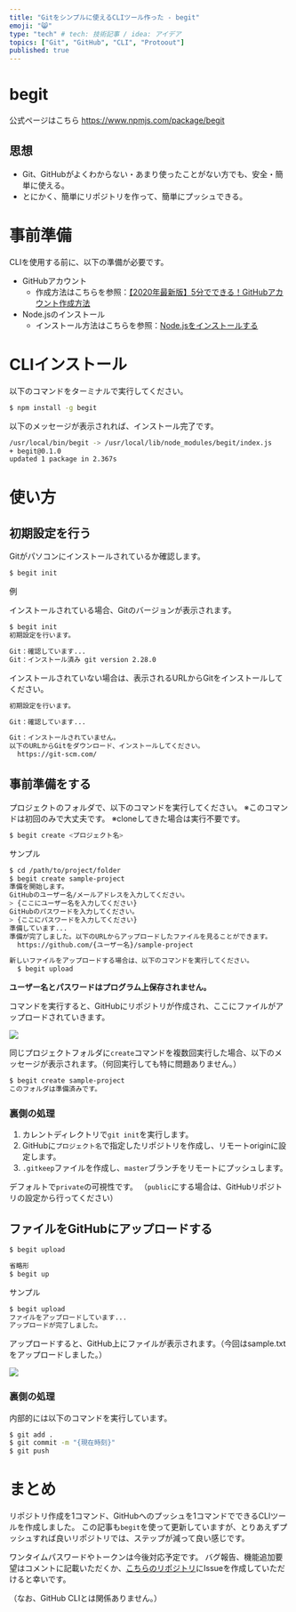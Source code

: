 ```yaml
---
title: "Gitをシンプルに使えるCLIツール作った - begit"
emoji: "😸"
type: "tech" # tech: 技術記事 / idea: アイデア
topics: ["Git", "GitHub", "CLI", "Protoout"]
published: true
---
```


# begit

公式ページはこちら
https://www.npmjs.com/package/begit

## 思想

- Git、GitHubがよくわからない・あまり使ったことがない方でも、安全・簡単に使える。
- とにかく、簡単にリポジトリを作って、簡単にプッシュできる。

# 事前準備

CLIを使用する前に、以下の準備が必要です。

- GitHubアカウント
  - 作成方法はこちらを参照：[【2020年最新版】5分でできる！GitHubアカウント作成方法](https://note.com/snmal_jp/n/n3ef510a8181e)
- Node.jsのインストール
  - インストール方法はこちらを参照：[Node.jsをインストールする](https://qiita.com/sefoo0104/items/0653c935ea4a4db9dc2b)

# CLIインストール

以下のコマンドをターミナルで実行してください。

```bash
$ npm install -g begit
```

以下のメッセージが表示されれば、インストール完了です。

```bash
/usr/local/bin/begit -> /usr/local/lib/node_modules/begit/index.js
+ begit@0.1.0
updated 1 package in 2.367s
```

# 使い方
## 初期設定を行う

Gitがパソコンにインストールされているか確認します。

```bash
$ begit init
```

例

インストールされている場合、Gitのバージョンが表示されます。

```bash
$ begit init
初期設定を行います。

Git：確認しています...
Git：インストール済み git version 2.28.0
```

インストールされていない場合は、表示されるURLからGitをインストールしてください。

```bash
初期設定を行います。

Git：確認しています...

Git：インストールされていません。
以下のURLからGitをダウンロード、インストールしてください。
  https://git-scm.com/
```

## 事前準備をする

プロジェクトのフォルダで、以下のコマンドを実行してください。
※このコマンドは初回のみで大丈夫です。
※cloneしてきた場合は実行不要です。

```bash
$ begit create <プロジェクト名>
```

サンプル

```bash
$ cd /path/to/project/folder
$ begit create sample-project
準備を開始します。
GitHubのユーザー名/メールアドレスを入力してください。
> {ここにユーザー名を入力してください}
GitHubのパスワードを入力してください。
> {ここにパスワードを入力してください}
準備しています...
準備が完了しました。以下のURLからアップロードしたファイルを見ることができます。
  https://github.com/{ユーザー名}/sample-project

新しいファイルをアップロードする場合は、以下のコマンドを実行してください。
  $ begit upload
```

**ユーザー名とパスワードはプログラム上保存されません。**

コマンドを実行すると、GitHubにリポジトリが作成され、ここにファイルがアップロードされていきます。

![](https://storage.googleapis.com/zenn-user-upload/8acmdtnx3f3adku7ws014p81lpor)


同じプロジェクトフォルダに`create`コマンドを複数回実行した場合、以下のメッセージが表示されます。（何回実行しても特に問題ありません。）

```bash
$ begit create sample-project
このフォルダは準備済みです。
```

### 裏側の処理

1. カレントディレクトリで`git init`を実行します。
1. GitHubに`プロジェクト名`で指定したリポジトリを作成し、リモートoriginに設定します。
1. `.gitkeep`ファイルを作成し、`master`ブランチをリモートにプッシュします。

デフォルトで`private`の可視性です。
（`public`にする場合は、GitHubリポジトリの設定から行ってください）

## ファイルをGitHubにアップロードする

```bash
$ begit upload

省略形
$ begit up
```

サンプル

```bash
$ begit upload
ファイルをアップロードしています...
アップロードが完了しました。
```

アップロードすると、GitHub上にファイルが表示されます。（今回はsample.txtをアップロードしました。）

![](https://storage.googleapis.com/zenn-user-upload/v5qyc45983ve3011ftwxv8858d7n)

### 裏側の処理

内部的には以下のコマンドを実行しています。

```bash
$ git add .
$ git commit -m "{現在時刻}"
$ git push
```


# まとめ

リポジトリ作成を1コマンド、GitHubへのプッシュを1コマンドでできるCLIツールを作成しました。
この記事も`begit`を使って更新していますが、とりあえずプッシュすれば良いリポジトリでは、ステップが減って良い感じです。

ワンタイムパスワードやトークンは今後対応予定です。
バグ報告、機能追加要望はコメントに記載いただくか、[こちらのリポジトリ](https://github.com/tmitsuoka0423/begit)にIssueを作成していただけると幸いです。

（なお、GitHub CLIとは関係ありません。）
